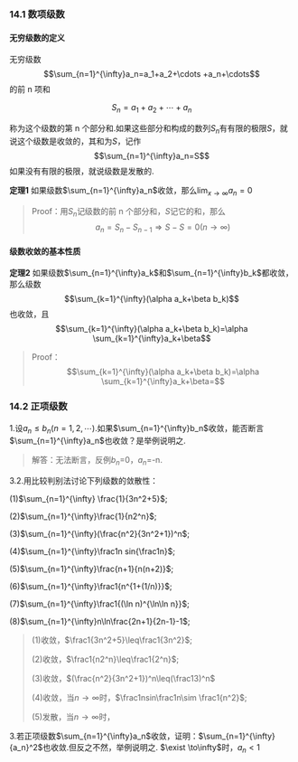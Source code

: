 ### 14.1    数项级数

#### **无穷级数的定义**

无穷级数$$\sum_{n=1}^{\infty}a_n=a_1+a_2+\cdots +a_n+\cdots$$的前 n 项和

$$S_n=a_1+a_2+\cdots+a_n$$

称为这个级数的第 n 个部分和.如果这些部分和构成的数列${S_n}$有有限的极限$S$，就说这个级数是收敛的，其和为$S$，记作$$\sum_{n=1}^{\infty}a_n=S$$如果没有有限的极限，就说级数是发散的.

**定理1** 
如果级数$\sum_{n=1}^{\infty}a_n$收敛，那么$\lim_{x \to \infty} a_n=0$

> Proof：用$S_n$记级数的前 n 个部分和，$S$记它的和，那么
> $$a_n=S_n-S_{n-1}\Rightarrow S-S=0(n\to \infty)$$

#### 级数收敛的基本性质

**定理2**
如果级数$\sum_{n=1}^{\infty}a_k$和$\sum_{n=1}^{\infty}b_k$都收敛，那么级数$$\sum_{k=1}^{\infty}(\alpha a_k+\beta b_k)$$也收敛，且$$\sum_{k=1}^{\infty}(\alpha a_k+\beta b_k)=\alpha \sum_{k=1}^{\infty}a_k+\beta$$

> Proof：$$\sum_{k=1}^{\infty}(\alpha a_k+\beta b_k)=\alpha \sum_{k=1}^{\infty}a_k+\beta=$$

### 14.2 正项级数

1.设$a_n\leq b_n(n=1,2,\cdots)$.如果$\sum_{n=1}^{\infty}b_n$收敛，能否断言$\sum_{n=1}^{\infty}a_n$也收敛？是举例说明之.

>解答：无法断言，反例$b_n$=0，$a_n$=-n.

3.2.用比较判别法讨论下列级数的敛散性：

(1)$\sum_{n=1}^{\infty} \frac{1}{3n^2+5}$;

(2)$\sum_{n=1}^{\infty}\frac{1}{n2^n}$;

(3)$\sum_{n=1}^{\infty}(\frac{n^2}{3n^2+1})^n$;

(4)$\sum_{n=1}^{\infty}\frac1n sin{\frac1n}$;

(5)$\sum_{n=1}^{\infty}\frac{n+1}{n(n+2)}$;

(6)$\sum_{n=1}^{\infty}\frac1{n^{1+(1/n)}}$;

(7)$\sum_{n=1}^{\infty}\frac1{(\ln n)^{\ln\ln n}}$;

(8)$\sum_{n=1}^{\infty}n\ln\frac{2n+1}{2n-1}-1$;

> (1)收敛，$\frac1{3n^2+5}\leq\frac1{3n^2}$;
> 
> (2)收敛，$\frac1{n2^n}\leq\frac1{2^n}$;
> 
> (3)收敛，$(\frac{n^2}{3n^2+1})^n\leq(\frac13)^n$
> 
> (4)收敛，当$n\to \infty$时，$\frac1nsin\frac1n\sim \frac1{n^2}$;
>
>(5)发散，当$n\to \infty$时，

3.若正项级数$\sum_{n=1}^{\infty}a_n$收敛，证明：$\sum_{n=1}^{\infty}{a_n}^2$也收敛.但反之不然，举例说明之.
$\exist \to\infty$时，$a_n<1$